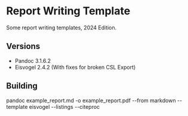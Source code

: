 # Report Writing Template

Some report writing templates, 2024 Edition.

## Versions

  - Pandoc 3.1.6.2
  - Eisvogel 2.4.2 (With fixes for broken CSL Export)
  
## Building

pandoc example_report.md -o example_report.pdf --from markdown --template eisvogel --listings --citeproc
